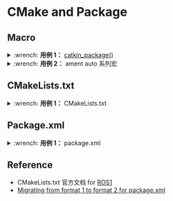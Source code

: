 # CMake and Package

## Macro

<details>
    <summary>:wrench: <b>用例 1：</b>
        <a href="http://wiki.ros.org/catkin/CMakeLists.txt#catkin_package.28.29">catkin_package()</a>
    </summary>

服务于 catkin build system 的 CMake 宏，生成可以被其他 package 可以调用和利用的 .config 或 .cmake 文件，以让他们可以通过 find_package() 来使用当前包的库文件、头文件和依赖，具体是能得到这个包的相关信息，如头文件、库、依赖的相关位置

当且仅当这个`package`需要被其他包用到时，比如使用这个`package`的库文件和头文件才需要提供详细的信息，如果只是纯粹将可执行文件导出到`devel`目录的话则只需要调用 `catkin_package()`

实测在 ROS1 中其并不会将当前的 include 等文件夹拷贝到 devel 目录中，还是需要使用 install() 命令来完成

必须要在声明 targets 前（即使用 `add_library()` 或 `add_executable()` 前）调用该宏

```cmake
catkin_package(
  INCLUDE_DIRS      # 导出头文件
    include
  LIBRARIES         # 导出库文件
    euclidean_cluster
  CATKIN_DEPENDS    # 导出当前包依赖的CATKIN包，以被调用方继承
    pcl_ros
    roscpp
    sensor_msgs
    nodelet
    pcl_conversions
    autoware_perception_msgs
)
```

</details>

<details>
    <summary>:wrench: <b>用例 2：</b>
        ament auto 系列宏
    </summary>

为 ament 的高级封装，具体参考 [Here](https://zhuanlan.zhihu.com/p/438191834)

```cmake
find_package(ament_cmake_auto REQUIRED)

# automatically link the dependency according to the xml (without find_package)
ament_auto_find_build_dependencies()

# 生成目标文件
ament_auto_add_library(listener_node SHARED src/listener_node.cpp)
ament_auto_add_executable(listener_node_exe src/listener_main.cpp)

# replace the export, install and ament_package command
ament_auto_package()
```

</details>

## CMakeLists.txt

<details>
    <summary>:wrench: <b>用例 1：</b>
        CMakeLists.txt
    </summary>

大型工程配置参考 [Here](https://github.com/Natsu-Akatsuki/RangeNetTrt8)

<!-- tabs:start -->

#### **ROS2**

具体参考 [Here](https://docs.ros.org/en/iron/How-To-Guides/Ament-CMake-Documentation.html)

由于 ament_auto_find_build_dependencies() 命令会根据 package.xml 导入相关的依赖，所以一定得有 package.xml 文件

当前的最佳实践是基于 targets 的导入，因此推荐使用 ament_target_dependencies() 命令来替代 target_link_library() 和 include_directory() 命令

```cmake
cmake_minimum_required(VERSION 3.8)  
project(<工程名>)

# >>> 通用配置 >>>
# 设置优化等级
if (NOT CMAKE_BUILD_TYPE)
  set(CMAKE_BUILD_TYPE RELEASE)
endif ()
set(CMAKE_CXX_FLAGS_RELEASE "${CMAKE_CXX_FLAGS_RELEASE} -O3")
set(CMAKE_CXX_FLAGS_DEBUG "${CMAKE_CXX_FLAGS_DEBUG} -O0"))
# 设置标准
set(CMAKE_CXX_STANDARD 17)
# 设置编译选项
set(CMAKE_CXX_FLAGS "${CMAKE_CXX_FLAGS} -Wall -Wextra -Wpedantic")

# >>> 导入三方包 >>>
find_package(PCL REQUIRED)

# >>> 导入 ROS 包 >>>
find_package(ament_cmake_auto REQUIRED)

# >>> 查找相关的依赖 >>>
ament_auto_find_build_dependencies()
  
# >>> 构建目标文件 >>>
ament_auto_add_executable(<target_name> <sources>)
ament_auto_add_library(<target_name> <sources>)
ament_target_dependencies(<target_name> <pkg_name|library_name>)
  
# >>> 导出相关的配置文件和进行安装 >>>
ament_auto_package(
  INSTALL_TO_SHARE
  launch
  rviz  
)
```

#### **ROS1**

```cmake
cmake_minimum_required(VERSION 3.8)
project(<工程名>)

# >>> 通用配置 >>>
# 设置优化等级
if (NOT CMAKE_BUILD_TYPE)
  set(CMAKE_BUILD_TYPE RELEASE)
endif ()
set(CMAKE_CXX_FLAGS_RELEASE "${CMAKE_CXX_FLAGS_RELEASE} -O3")
set(CMAKE_CXX_FLAGS_DEBUG "${CMAKE_CXX_FLAGS_DEBUG} -O0"))
# 设置标准
set(CMAKE_CXX_STANDARD 17)
# 设置编译选项
set(CMAKE_CXX_FLAGS "${CMAKE_CXX_FLAGS} -Wall -Wextra -Wpedantic")

# >>> 导入三方包 >>>
find_package(PCL REQUIRED)

# >>> 导入 ROS 包 >>>
find_package(catkin REQUIRED 
  COMPONENTS
  roscpp
  pcl_ros
  sensor_msgs
)

# >>> 导出相关的配置文件 >>>
catkin_package(
  INCLUDE_DIRS      # 导出当前的头文件以被其他ROS包调用
  include
  LIBRARIES         # 导出当前生成的库文件以被其他ROS包调用
  route_handler
  CATKIN_DEPENDS    # 导出当前的ROS依赖，以被其他ROS包继承
  roscpp    
  pcl_ros
  sensor_msgs
  DEPENDS 
  PCL
)

include_directories(include
  ${catkin_INCLUDE_DIRS})

add_library(route_handler SHARED
  src/route_handler.cpp
  )

target_link_libraries(route_handler ${catkin_LIBRARIES})
```

<!-- tabs:end -->

</details>

## Package.xml

<details>
    <summary>:wrench: <b>用例 1：</b>
        package.xml
    </summary>

```xml

<package format="3">
    <name>包名</name>
    <version>0.1.0</version>
    <description>包描述</description>
    <maintainer email="hong877381@gmail.com">Natsu-Akatsuki</maintainer>
    <license>Apache License 2.0</license>

    <!-- （mandatory）ROS1 -->
    <buildtool_depend condition="$ROS_VERSION == 1">catkin</buildtool_depend>
    <depend condition="$ROS_VERSION == 1">roscpp</depend>
    <!-- （optional）有关消息类型的生成 -->
    <build_depend condition="$ROS_VERSION == 1">message_generation</build_depend>
    <exec_depend condition="$ROS_VERSION == 1">message_runtime</exec_depend>

    <!-- （mandatory）ROS2 -->
    <buildtool_depend condition="$ROS_VERSION == 2">ament_cmake</buildtool_depend>
    <depend condition="$ROS_VERSION == 2">rclcpp</depend>
    <member_of_group condition="$ROS_VERSION == 2">rosidl_interface_packages</member_of_group>
    <!-- （optional）有关消息类型的生成 -->
    <build_depend condition="$ROS_VERSION == 2">rosidl_default_generators</build_depend>
    <exec_depend condition="$ROS_VERSION == 2">rosidl_default_runtime</exec_depend>

    <!-- （mandatory）共性部分 -->
    <depend>geometry_msgs</depend>
    <depend>nav_msgs</depend>
    <depend>pcl_ros</depend>
    <depend>sensor_msgs</depend>
    <depend>std_msgs</depend>
    <depend>tf2</depend>
    <depend>libpcl-all-dev</depend>

    <export>
        <!-- （mandatory）不添加或无法暴露包名，从而影响 ROS2 launch时包名的查找 -->
        <build_type condition="$ROS_VERSION == 2">ament_cmake</build_type>
    </export>
</package>

```

常用可选项：

1）ROS 依赖：[geometry_msgs](http://wiki.ros.org/geometry_msgs)，std_msgs, visualization_msgs，tf2_ros, tf2_geometry_msgs，roscpp \
2）系统依赖：pugixml-dev，range-v3

</details>

## Reference

- CMakeLists.txt 官方文档 for [ROS1](https://wiki.ros.org/catkin/CMakeLists.txt)
- [Migrating from format 1 to format 2 for package.xml](https://docs.ros.org/en/melodic/api/catkin/html/howto/format2/migrating_from_format_1.html#migrating-from-format1-to-format2)